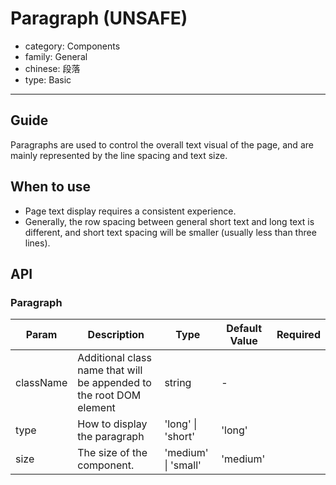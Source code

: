 # Paragraph (UNSAFE)

-   category: Components
-   family: General
-   chinese: 段落
-   type: Basic

---

## Guide

Paragraphs are used to control the overall text visual of the page, and are mainly represented by the line spacing and text size.

## When to use

-   Page text display requires a consistent experience.
-   Generally, the row spacing between general short text and long text is different, and short text spacing will be smaller (usually less than three lines).

## API

### Paragraph

| Param     | Description                                                         | Type                | Default Value | Required |
| --------- | ------------------------------------------------------------------- | ------------------- | ------------- | -------- |
| className | Additional class name that will be appended to the root DOM element | string              | -             |          |
| type      | How to display the paragraph                                        | 'long' \| 'short'   | 'long'        |          |
| size      | The size of the component.                                          | 'medium' \| 'small' | 'medium'      |          |
